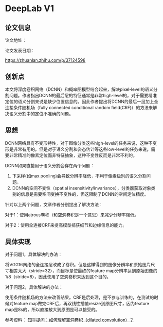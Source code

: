 # DeepLab V1

## 论文信息

论文地址：

论文发表日期：

https://zhuanlan.zhihu.com/p/37124598



## 创新点

本文将深度卷积网络（DCNN）和概率图模型结合起来，解决pixel-level的语义分割问题。作者指出DCNN的最后层的特征通常是非常high-level的，对于需要精准定位的语义分割来说是缺少位置信息的。因此作者提出将DCNN的最后一层加上全连接条件随机场（fully connected conditional random field(CRF)）的方法来解决语义分割中的定位不准确的问题。

## 思想

DCNN网络具有不变形特性，对于图像分类这些high-level的任务来说，这种不变形是非常有用的。但是对于语义分割和姿态估计等这些low-level的任务来说，需要非常精准的像素定位而非特征抽象，这种不变性反而是非常不利的。

DCNN如果直接用于语义分割会存在两个问题：

1. 下采样(如max pooling)会导致分辨率降低，不利于像素级别的语义分割问题。
2. DCNN的空间不变性（spatial insensitivity/invariance），分类器获取对象类别的信息是需要空间变换不变性的，但这限制了DCNN的空间定位精度。

针对以上两个问题，文章作者分别提出了解决方法：

对于1：使用atrous卷积（和空洞卷积是一个意思）来减少分辨率降低。

对于2：使用全连接CRF来提高模型捕获细节和边缘信息的能力。

## 具体实现

对于问题1，具体解决的办法：

将VGG16网络的全连接层改成了卷积。但是这样得到的图像分辨率和原始图片尺寸相差太大（stride=32），而目标是使最终的feature map分辨率达到原始图像的1/8（stride=8），因此使用了空洞卷积来达到这个目的。

对于问题2，具体解决的办法：

使用条件随机场的方法来改善结果。CRF是后处理，是不参与训练的，在测试的时候对feature map做完CRF后，再双线性插值resize到原图尺寸，因为feature map是8s的，所以直接放大到原图是可以接受的。



参考资料： [知乎提问：如何理解空洞卷积（dilated convolution）？](https://www.zhihu.com/question/54149221/answer/192025860)